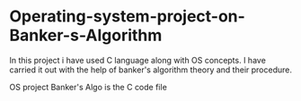 # Operating-system-project-on-Banker-s-Algorithm
In this project i  have used C language along with OS concepts. I have carried it out with the help of banker's algorithm theory and their procedure.

OS project Banker's Algo is the C code file 
